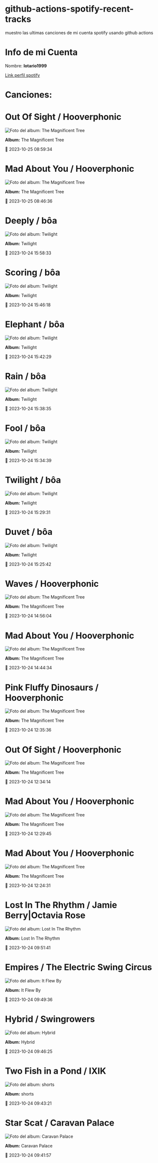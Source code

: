 

# github-actions-spotify-recent-tracks        

muestro las ultimas canciones de mi cuenta spotify usando github actions

# Info de mi Cuenta
Nombre: **lotario1999**

[Link perfil spotify](https://open.spotify.com/user/lotario1999)

# Canciones:



# **Out Of Sight** / Hooverphonic

![Foto del album: The Magnificent Tree](https://i.scdn.co/image/ab67616d00001e02adc391e06a1ecdc2cb4d193f)

**Album:** The Magnificent Tree

📅 2023-10-25 08:59:34


# **Mad About You** / Hooverphonic

![Foto del album: The Magnificent Tree](https://i.scdn.co/image/ab67616d00001e02adc391e06a1ecdc2cb4d193f)

**Album:** The Magnificent Tree

📅 2023-10-25 08:46:36


# **Deeply** / bôa

![Foto del album: Twilight](https://i.scdn.co/image/ab67616d00001e029e030b804258dc2017ad859f)

**Album:** Twilight

📅 2023-10-24 15:58:33


# **Scoring** / bôa

![Foto del album: Twilight](https://i.scdn.co/image/ab67616d00001e029e030b804258dc2017ad859f)

**Album:** Twilight

📅 2023-10-24 15:46:18


# **Elephant** / bôa

![Foto del album: Twilight](https://i.scdn.co/image/ab67616d00001e029e030b804258dc2017ad859f)

**Album:** Twilight

📅 2023-10-24 15:42:29


# **Rain** / bôa

![Foto del album: Twilight](https://i.scdn.co/image/ab67616d00001e029e030b804258dc2017ad859f)

**Album:** Twilight

📅 2023-10-24 15:38:35


# **Fool** / bôa

![Foto del album: Twilight](https://i.scdn.co/image/ab67616d00001e029e030b804258dc2017ad859f)

**Album:** Twilight

📅 2023-10-24 15:34:39


# **Twilight** / bôa

![Foto del album: Twilight](https://i.scdn.co/image/ab67616d00001e029e030b804258dc2017ad859f)

**Album:** Twilight

📅 2023-10-24 15:29:31


# **Duvet** / bôa

![Foto del album: Twilight](https://i.scdn.co/image/ab67616d00001e029e030b804258dc2017ad859f)

**Album:** Twilight

📅 2023-10-24 15:25:42


# **Waves** / Hooverphonic

![Foto del album: The Magnificent Tree](https://i.scdn.co/image/ab67616d00001e02adc391e06a1ecdc2cb4d193f)

**Album:** The Magnificent Tree

📅 2023-10-24 14:56:04


# **Mad About You** / Hooverphonic

![Foto del album: The Magnificent Tree](https://i.scdn.co/image/ab67616d00001e02adc391e06a1ecdc2cb4d193f)

**Album:** The Magnificent Tree

📅 2023-10-24 14:44:34


# **Pink Fluffy Dinosaurs** / Hooverphonic

![Foto del album: The Magnificent Tree](https://i.scdn.co/image/ab67616d00001e02adc391e06a1ecdc2cb4d193f)

**Album:** The Magnificent Tree

📅 2023-10-24 12:35:36


# **Out Of Sight** / Hooverphonic

![Foto del album: The Magnificent Tree](https://i.scdn.co/image/ab67616d00001e02adc391e06a1ecdc2cb4d193f)

**Album:** The Magnificent Tree

📅 2023-10-24 12:34:14


# **Mad About You** / Hooverphonic

![Foto del album: The Magnificent Tree](https://i.scdn.co/image/ab67616d00001e02adc391e06a1ecdc2cb4d193f)

**Album:** The Magnificent Tree

📅 2023-10-24 12:29:45


# **Mad About You** / Hooverphonic

![Foto del album: The Magnificent Tree](https://i.scdn.co/image/ab67616d00001e02adc391e06a1ecdc2cb4d193f)

**Album:** The Magnificent Tree

📅 2023-10-24 12:24:31


# **Lost In The Rhythm** / Jamie Berry|Octavia Rose

![Foto del album: Lost In The Rhythm](https://i.scdn.co/image/ab67616d00001e0226b9951d2ae34a825e54d033)

**Album:** Lost In The Rhythm

📅 2023-10-24 09:51:41


# **Empires** / The Electric Swing Circus

![Foto del album: It Flew By](https://i.scdn.co/image/ab67616d00001e021a88df8b9c4b0dce51054ea1)

**Album:** It Flew By

📅 2023-10-24 09:49:36


# **Hybrid** / Swingrowers

![Foto del album: Hybrid](https://i.scdn.co/image/ab67616d00001e027ed656745ff430e389d5c82d)

**Album:** Hybrid

📅 2023-10-24 09:46:25


# **Two Fish in a Pond** / IXIK

![Foto del album: shorts](https://i.scdn.co/image/ab67616d00001e027ee92529839f833d52bcf665)

**Album:** shorts

📅 2023-10-24 09:43:21


# **Star Scat** / Caravan Palace

![Foto del album: Caravan Palace](https://i.scdn.co/image/ab67616d00001e0282e8630923961c066aab5887)

**Album:** Caravan Palace

📅 2023-10-24 09:41:57
